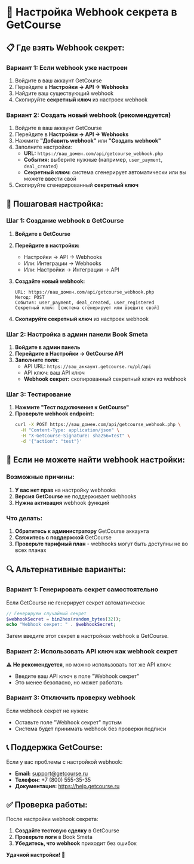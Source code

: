 # 🔔 Настройка Webhook секрета в GetCourse

## 📋 Где взять Webhook секрет:

### **Вариант 1: Если webhook уже настроен**
1. Войдите в ваш аккаунт GetCourse
2. Перейдите в **Настройки → API → Webhooks**
3. Найдите ваш существующий webhook
4. Скопируйте **секретный ключ** из настроек webhook

### **Вариант 2: Создать новый webhook (рекомендуется)**
1. Войдите в ваш аккаунт GetCourse
2. Перейдите в **Настройки → API → Webhooks**
3. Нажмите **"Добавить webhook"** или **"Создать webhook"**
4. Заполните настройки:
   - **URL:** `https://ваш_домен.com/api/getcourse_webhook.php`
   - **События:** выберите нужные (например, `user_payment`, `deal_created`)
   - **Секретный ключ:** система сгенерирует автоматически или вы можете ввести свой
5. Скопируйте сгенерированный **секретный ключ**

## 🔧 Пошаговая настройка:

### Шаг 1: Создание webhook в GetCourse

1. **Войдите в GetCourse**
2. **Перейдите в настройки:**
   - Настройки → API → Webhooks
   - Или: Интеграции → Webhooks
   - Или: Настройки → Интеграции → API

3. **Создайте новый webhook:**
   ```
   URL: https://ваш_домен.com/api/getcourse_webhook.php
   Метод: POST
   События: user_payment, deal_created, user_registered
   Секретный ключ: [система сгенерирует или введите свой]
   ```

4. **Скопируйте секретный ключ** из настроек webhook

### Шаг 2: Настройка в админ панели Book Smeta

1. **Войдите в админ панель**
2. **Перейдите в Настройки → GetCourse API**
3. **Заполните поля:**
   - API URL: `https://ваш_аккаунт.getcourse.ru/pl/api`
   - API ключ: ваш API ключ
   - **Webhook секрет:** скопированный секретный ключ из webhook

### Шаг 3: Тестирование

1. **Нажмите "Тест подключения к GetCourse"**
2. **Проверьте webhook endpoint:**
   ```bash
   curl -X POST https://ваш_домен.com/api/getcourse_webhook.php \
     -H "Content-Type: application/json" \
     -H "X-GetCourse-Signature: sha256=test" \
     -d '{"action": "test"}'
   ```

## 🚨 Если не можете найти webhook настройки:

### **Возможные причины:**
1. **У вас нет прав** на настройку webhooks
2. **Версия GetCourse** не поддерживает webhooks
3. **Нужна активация** webhook функций

### **Что делать:**
1. **Обратитесь к администратору** GetCourse аккаунта
2. **Свяжитесь с поддержкой** GetCourse
3. **Проверьте тарифный план** - webhooks могут быть доступны не во всех планах

## 🔍 Альтернативные варианты:

### **Вариант 1: Генерировать секрет самостоятельно**
Если GetCourse не генерирует секрет автоматически:

```php
// Генерируем случайный секрет
$webhookSecret = bin2hex(random_bytes(32));
echo "Webhook секрет: " . $webhookSecret;
```

Затем введите этот секрет в настройках webhook в GetCourse.

### **Вариант 2: Использовать API ключ как webhook секрет**
⚠️ **Не рекомендуется**, но можно использовать тот же API ключ:
- Введите ваш API ключ в поле "Webhook секрет"
- Это менее безопасно, но может работать

### **Вариант 3: Отключить проверку webhook**
Если webhook секрет не нужен:
- Оставьте поле "Webhook секрет" пустым
- Система будет принимать webhook без проверки подписи

## 📞 Поддержка GetCourse:

Если у вас проблемы с настройкой webhook:

- **Email:** support@getcourse.ru
- **Телефон:** +7 (800) 555-35-35
- **Документация:** https://help.getcourse.ru

## ✅ Проверка работы:

После настройки webhook секрета:

1. **Создайте тестовую сделку** в GetCourse
2. **Проверьте логи** в Book Smeta
3. **Убедитесь, что webhook** приходит без ошибок

**Удачной настройки! 🚀**

